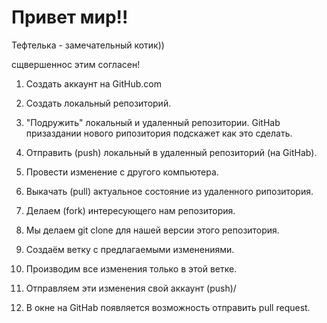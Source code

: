 # Привет мир!!

Тефтелька - замечательный котик))

сщвершеннос этим согласен!


1. Создать аккаунт на GitHub.com
2. Создать локальный репозиторий.
3. "Подружить" локальный и удаленный репозитории. GitHab призаздании нового рипозитория подскажет как это сделать.
4. Отправить (push)  локальный в удаленный репозиторий (на GitHab).
5. Провести изменение с другого компьютера.
6. Выкачать (pull) актуальное состояние из удаленного рипозитория.


 1. Делаем (fork) интересующего нам репозитория.
 2. Мы делаем git clone для нашей версии этого репозитория.
 3. Создаём ветку с предлагаемыми изменениями.
 4. Производим все изменения только в этой ветке.
 5. Отправляем эти изменения свой аккаунт (push)/
 6. В окне на GitHab появляется возможность отправить pull request.
 